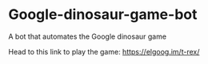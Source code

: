 # Google-dinosaur-game-bot
A bot that automates the Google dinosaur game

Head to this link to play the game: https://elgoog.im/t-rex/
